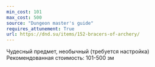```yaml
---
min_cost: 101
max_cost: 500
source: "Dungeon master's guide"
requires_attunement: True
url: https://dnd.su/items/152-bracers-of-archery/
---
```


Чудесный предмет, необычный (требуется настройка)
Рекомендованная стоимость: 101-500 зм